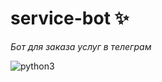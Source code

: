 # service-bot ✨
_Бот для заказа услуг в телеграм_
 
![python3](https://img.shields.io/badge/Python-14354C?style=for-the-badge&logo=python&logoColor=white)
